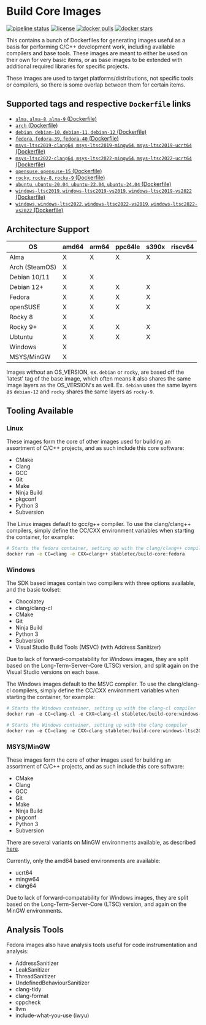 # Build Core Images

[![pipeline status](https://git.stabletec.com/docker/build-core/badges/main/pipeline.svg)](https://git.stabletec.com/docker/build-core/commits/main)
[![license](https://img.shields.io/badge/license-Apache%202.0-blue.svg)](LICENSE)
[![docker pulls](https://img.shields.io/docker/pulls/stabletec/build-core.svg)](https://hub.docker.com/r/stabletec/build-core/)
[![docker stars](https://img.shields.io/docker/stars/stabletec/build-core.svg)](https://hub.docker.com/r/stabletec/build-core/)

This contains a bunch of Dockerfiles for generating images useful as a basis for performing C/C++ development work, including available compilers and base tools. These images are meant to either be used on their own for very basic items, or as base images to be extended with additional required libraries for specific projects.

These images are used to target platforms/distributions, not specific tools or compilers, so there is some overlap between them for certain items.

## Supported tags and respective `Dockerfile` links

- [`alma`, `alma-8`, `alma-9` (Dockerfile)](https://github.com/StableCoder/docker-build-core/tree/main/alma/)
- [`arch` (Dockerfile)](https://github.com/StableCoder/docker-build-core/tree/main/arch/)
- [`debian`, `debian-10`, `debian-11`, `debian-12` (Dockerfile)](https://github.com/StableCoder/docker-build-core/tree/main/debian/)
- [`fedora`, `fedora-39`, `fedora-40` (Dockerfile)](https://github.com/StableCoder/docker-build-core/tree/main/fedora/)
- [`msys-ltsc2019-clang64`, `msys-ltsc2019-mingw64`, `msys-ltsc2019-ucrt64` (Dockerfile)](https://github.com/StableCoder/docker-build-core/tree/main/msys-ltsc2019/)
- [`msys-ltsc2022-clang64`, `msys-ltsc2022-mingw64`, `msys-ltsc2022-ucrt64` (Dockerfile)](https://github.com/StableCoder/docker-build-core/tree/main/msys-ltsc2022/)
- [`opensuse`, `opensuse-15` (Dockerfile)](https://github.com/StableCoder/docker-build-core/tree/main/opensuse/)
- [`rocky`, `rocky-8`, `rocky-9` (Dockerfile)](https://github.com/StableCoder/docker-build-core/tree/main/rocky/)
- [`ubuntu`, `ubuntu-20.04`, `ubuntu-22.04`, `ubuntu-24.04` (Dockerfile)](https://github.com/StableCoder/docker-build-core/tree/main/ubuntu/)
- [`windows-ltsc2019`, `windows-ltsc2019-vs2019`, `windows-ltsc2019-vs2022` (Dockerfile)](https://github.com/StableCoder/docker-build-core/tree/main/windows-ltsc2019/)
- [`windows`, `windows-ltsc2022`, `windows-ltsc2022-vs2019`, `windows-ltsc2022-vs2022` (Dockerfile)](https://github.com/StableCoder/docker-build-core/tree/main/windows-ltsc2022/)

## Architecture Support

| OS             | amd64 | arm64 | ppc64le | s390x | riscv64 |
| -------------- | ----- | ----- | ------- | ----- | ------- |
| Alma           | X     | X     | X       | X     |         |
| Arch (SteamOS) | X     |       |         |       |         |
| Debian 10/11   | X     | X     |         |       |         |
| Debian 12+     | X     | X     | X       | X     |         |
| Fedora         | X     | X     | X       | X     |         |
| openSUSE       | X     | X     | X       | X     |         |
| Rocky 8        | X     | X     |         |       |         |
| Rocky 9+       | X     | X     | X       | X     |         |
| Ubtuntu        | X     | X     | X       | X     |         |
| Windows        | X     |       |         |       |         |
| MSYS/MinGW     | X     |       |         |       |         |

Images *without* an OS_VERSION, ex. `debian` or `rocky`, are based off the 'latest' tag of the base image, which often means it also shares the same image layers as the OS_VERSION's as well. Ex. `debian` uses the same layers as `debian-12` and `rocky` shares the same layers as `rocky-9`.

## Tooling Available

### Linux

These images form the core of other images used for building an assortment of C/C++ projects, and as such include this core software:
- CMake
- Clang
- GCC
- Git
- Make
- Ninja Build
- pkgconf
- Python 3
- Subversion

The Linux images default to gcc/g++ compiler. To use the clang/clang++ compilers, simply define the CC/CXX environment variables when starting the container, for example:
```sh
# Starts the fedora container, setting up with the clang/clang++ compilers
docker run -e CC=clang -e CXX=clang++ stabletec/build-core:fedora
```

### Windows

The SDK based images contain two compilers with three options available, and the basic toolset:
- Chocolatey
- clang/clang-cl
- CMake
- Git
- Ninja Build
- Python 3
- Subversion
- Visual Studio Build Tools (MSVC) (with Address Sanitizer)

Due to lack of forward-compatability for Windows images, they are split based on the Long-Term-Server-Core (LTSC) version, and split again on the Visual Studio versions on each base.

The Windows images default to the MSVC compiler. To use the clang/clang-cl compilers, simply define the CC/CXX environment variables when starting the container, for example:
```powershell
# Starts the Windows container, setting up with the clang-cl compiler
docker run -e CC=clang-cl -e CXX=clang-cl stabletec/build-core:windows-ltsc2022

# Starts the Windows container, setting up with the clang compiler
docker run -e CC=clang -e CXX=clang stabletec/build-core:windows-ltsc2022
```

### MSYS/MinGW

These images form the core of other images used for building an assortment of C/C++ projects, and as such include this core software:
- CMake
- Clang
- GCC
- Git
- Make
- Ninja Build
- pkgconf
- Python 3
- Subversion

There are several variants on MinGW environments available, as described [here](https://www.msys2.org/docs/environments/).

Currently, only the amd64 based environments are available:
- ucrt64
- mingw64
- clang64

Due to lack of forward-compatability for Windows images, they are split based on the Long-Term-Server-Core (LTSC) version, and again on the MinGW environments.

## Analysis Tools

Fedora images also have analysis tools useful for code instrumentation and analysis:
- AddressSanitizer
- LeakSanitizer
- ThreadSanitizer
- UndefinedBehaviourSanitizer
- clang-tidy
- clang-format
- cppcheck
- llvm
- include-what-you-use (iwyu)
